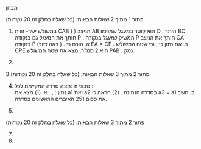 
מבחן

פתור 1 מתוך 2 שאלות הבאות:   (כל שאלה בחלק זה 20 נקודות)
1. במשולש ישר- זווית CAB ( ) 
     הניצב AB הוא קוטר במעגל שמרכזו O .
     היתר BC חותך את המעגל גם בנקודה P .
     המשיק למעגל בנקודה P חותך את הניצב  CA 
     בנקודה E (ראה ציור ) .
     א. הוכח כי EA = CE . 
     ב. אם נתון כי    , וכי שטח המשולש CPE הוא 2 סמ"ר,
         מצא את שטח המשולש PAB . נמק.

2. 

פתור 2 מתוך 3 שאלות הבאות:   (כל שאלה בחלק זה 20 נקודות)
3.
     





4.  נתונה סדרה המקיימת לכל n טבעי :  
נתון :  ,   .
א.	(1) מצא את a1 ואת a2  בסדרה  הנתונה .
(2) הראה כי a3 = a1
    ב.  חשב את סכום 251 האיברים הראשונים בסדרה.


5.  







פתור 2 מתוך 3 שאלות הבאות:   (כל שאלה בחלק זה 20 נקודות)                                                                                                                                                                                                               
   



 7. 




























  8.  


























